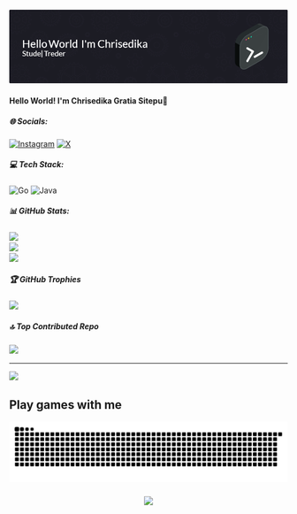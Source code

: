 ![Header](img/github-header-chris.png)
#### Hello World! I'm Chrisedika Gratia Sitepu🤗



##### 🌐 Socials:
[![Instagram](https://img.shields.io/badge/Instagram-%23E4405F.svg?logo=Instagram&logoColor=white)](https://instagram.com/c2_chriss) [![X](https://img.shields.io/badge/X-black.svg?logo=X&logoColor=white)](https://x.com/C_H2is) 

##### 💻 Tech Stack:
![Go](https://img.shields.io/badge/go-%2300ADD8.svg?style=for-the-badge&logo=go&logoColor=white) ![Java](https://img.shields.io/badge/java-%23ED8B00.svg?style=for-the-badge&logo=openjdk&logoColor=white)
##### 📊 GitHub Stats:
![](https://github-readme-stats.vercel.app/api?username=ChrisSitepu&theme=neon&hide_border=false&include_all_commits=true&count_private=true)<br/>
![](https://nirzak-streak-stats.vercel.app/?user=ChrisSitepu&theme=neon&hide_border=false)<br/>
![](https://github-readme-stats.vercel.app/api/top-langs/?username=ChrisSitepu&theme=neon&hide_border=false&include_all_commits=true&count_private=true&layout=compact)

##### 🏆 GitHub Trophies
![](https://github-profile-trophy.vercel.app/?username=ChrisSitepu&theme=neon&no-frame=false&no-bg=true&margin-w=4)

##### 🔝 Top Contributed Repo
![](https://github-contributor-stats.vercel.app/api?username=ChrisSitepu&limit=5&theme=neon&combine_all_yearly_contributions=true)

---
[![](https://visitcount.itsvg.in/api?id=ChrisSitepu&icon=2&color=4)](https://visitcount.itsvg.in)

<!-- Proudly created with GPRM ( https://gprm.itsvg.in ) -->


<h2 align="left">Play games with me</h2>

<!-- ###

<picture>
  <source media="(prefers-color-scheme: dark)" srcset="https://raw.githubusercontent.com/ChrisSitepu/ChrisSitepu/output/pacman-contribution-graph-dark.svg">
  <source media="(prefers-color-scheme: light)" srcset="https://raw.githubusercontent.com/ChrisSitepu/ChrisSitepu/output/pacman-contribution-graph.svg">
  <img alt="pacman contribution graph" src="https://raw.githubusercontent.com/ChrisSitepu/ChrisSitepu/output/pacman-contribution-graph.svg">
</picture>

### -->
<img src="https://raw.githubusercontent.com/ChrisSitepu/ChrisSitepu/output/snake.svg" alt="Snake animation" />

###

<div align="center">
  <img src="https://profile-counter.glitch.me/ChrisSitepu/count.svg?"  />
</div>

###